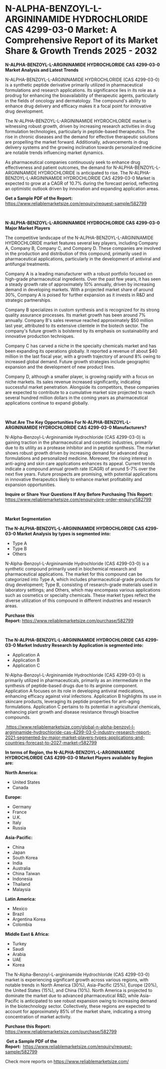 <p><h1>N-ALPHA-BENZOYL-L-ARGININAMIDE HYDROCHLORIDE CAS 4299-03-0 Market: A Comprehensive Report of its Market Share & Growth Trends 2025 - 2032</h1></p><p><strong>N-ALPHA-BENZOYL-L-ARGININAMIDE HYDROCHLORIDE CAS 4299-03-0 Market Analysis and Latest Trends</strong></p>
<p><p>N-ALPHA-BENZOYL-L-ARGININAMIDE HYDROCHLORIDE (CAS 4299-03-0) is a synthetic peptide derivative primarily utilized in pharmaceutical formulations and research applications. Its significance lies in its role as a prodrug for enhancing the bioavailability of therapeutic agents, particularly in the fields of oncology and dermatology. The compound's ability to enhance drug delivery and efficacy makes it a focal point for innovative drug development.</p><p>The N-ALPHA-BENZOYL-L-ARGININAMIDE HYDROCHLORIDE market is witnessing robust growth, driven by increasing research activities in drug formulation technologies, particularly in peptide-based therapeutics. The rise in chronic diseases and the demand for effective therapeutic solutions are propelling the market forward. Additionally, advancements in drug delivery systems and the growing inclination towards personalized medicine are notable trends influencing market dynamics.</p><p>As pharmaceutical companies continuously seek to enhance drug effectiveness and patient outcomes, the demand for N-ALPHA-BENZOYL-L-ARGININAMIDE HYDROCHLORIDE is anticipated to rise. The N-ALPHA-BENZOYL-L-ARGININAMIDE HYDROCHLORIDE CAS 4299-03-0 Market is expected to grow at a CAGR of 10.7% during the forecast period, reflecting an optimistic outlook driven by innovation and expanding application areas.</p></p>
<p><strong>Get a Sample PDF of the Report:&nbsp;</strong> <a href="https://www.reliablemarketsize.com/enquiry/request-sample/582799?utm_campaign=2520&utm_medium=2&utm_source=Github&utm_content=ia&utm_term=23032025&utm_id=n-alpha-benzoyl-l-argininamide-hydrochloride-cas-4299-03-0">https://www.reliablemarketsize.com/enquiry/request-sample/582799</a></p>
<p>&nbsp;</p>
<p><strong>N-ALPHA-BENZOYL-L-ARGININAMIDE HYDROCHLORIDE CAS 4299-03-0 Major Market Players</strong></p>
<p><p>The competitive landscape of the N-ALPHA-BENZOYL-L-ARGININAMIDE HYDROCHLORIDE market features several key players, including Company A, Company B, Company C, and Company D. These companies are involved in the production and distribution of this compound, primarily used in pharmaceutical applications, particularly in the development of antiviral and antifungal treatments.</p><p>Company A is a leading manufacturer with a robust portfolio focused on high-grade pharmaceutical ingredients. Over the past few years, it has seen a steady growth rate of approximately 10% annually, driven by increasing demand in developing markets. With a projected market share of around 30%, Company A is poised for further expansion as it invests in R&D and strategic partnerships.</p><p>Company B specializes in custom synthesis and is recognized for its strong quality assurance processes. Its market growth has been around 7% annually. Company B's sales revenue reached approximately $50 million last year, attributed to its extensive clientele in the biotech sector. The company's future growth is bolstered by its emphasis on sustainability and innovative production techniques.</p><p>Company C has carved a niche in the specialty chemicals market and has been expanding its operations globally. It reported a revenue of about $40 million in the last fiscal year, with a growth trajectory of around 8% owing to increased global demand. Future growth strategies include geographic expansion and the development of new product lines.</p><p>Company D, although a smaller player, is growing rapidly with a focus on niche markets. Its sales revenue increased significantly, indicating successful market penetration. Alongside its competitors, these companies are expected to contribute to a cumulative market size projected to reach several hundred million dollars in the coming years as pharmaceutical applications continue to expand globally.</p></p>
<p>&nbsp;</p>
<p><strong>What Are The Key Opportunities For N-ALPHA-BENZOYL-L-ARGININAMIDE HYDROCHLORIDE CAS 4299-03-0 Manufacturers?</strong></p>
<p><p>N-Alpha-Benzoyl-L-Argininamide Hydrochloride (CAS 4299-03-0) is gaining traction in the pharmaceutical and cosmetic industries, primarily due to its utility as a protease inhibitor and in peptide synthesis. The market shows robust growth driven by increasing demand for advanced drug formulations and personalized medicine. Moreover, the rising interest in anti-aging and skin care applications enhances its appeal. Current trends indicate a compound annual growth rate (CAGR) of around 5-7% over the next five years. Future prospects are promising, with potential applications in innovative therapeutics likely to enhance market profitability and expansion opportunities.</p></p>
<p><strong>Inquire or Share Your Questions If Any Before Purchasing This Report:</strong> <a href="https://www.reliablemarketsize.com/enquiry/pre-order-enquiry/582799?utm_campaign=2520&utm_medium=2&utm_source=Github&utm_content=ia&utm_term=23032025&utm_id=n-alpha-benzoyl-l-argininamide-hydrochloride-cas-4299-03-0">https://www.reliablemarketsize.com/enquiry/pre-order-enquiry/582799</a></p>
<p>&nbsp;</p>
<p><strong>Market Segmentation</strong></p>
<p><strong>The N-ALPHA-BENZOYL-L-ARGININAMIDE HYDROCHLORIDE CAS 4299-03-0 Market Analysis by types is segmented into:</strong></p>
<p><ul><li>Type A</li><li>Type B</li><li>Others</li></ul></p>
<p><p>N-Alpha-Benzoyl-L-Argininamide Hydrochloride (CAS 4299-03-0) is a synthetic compound primarily used in biochemical research and pharmaceutical applications. The market for this compound can be categorized into Type A, which includes pharmaceutical-grade products for drug development; Type B, consisting of research-grade materials used in laboratory settings; and Others, which may encompass various applications such as cosmetics or specialty chemicals. These market types reflect the diverse utilization of this compound in different industries and research areas.</p></p>
<p><strong>Purchase this Report:&nbsp;</strong><a href="https://www.reliablemarketsize.com/purchase/582799?utm_campaign=2520&utm_medium=2&utm_source=Github&utm_content=ia&utm_term=23032025&utm_id=n-alpha-benzoyl-l-argininamide-hydrochloride-cas-4299-03-0">https://www.reliablemarketsize.com/purchase/582799</a></p>
<p>&nbsp;</p>
<p><strong>The N-ALPHA-BENZOYL-L-ARGININAMIDE HYDROCHLORIDE CAS 4299-03-0 Market Industry Research by Application is segmented into:</strong></p>
<p><ul><li>Application A</li><li>Application B</li><li>Application C</li></ul></p>
<p><p>N-Alpha-Benzoyl-L-Argininamide Hydrochloride (CAS 4299-03-0) is primarily utilized in pharmaceuticals, primarily as an intermediate in the synthesis of peptide-based drugs due to its arginine component. Application A focuses on its role in developing antiviral medications, enhancing efficacy against viral infections. Application B highlights its use in skincare products, leveraging its peptide properties for anti-aging formulations. Application C pertains to its potential in agricultural chemicals, enhancing plant growth and disease resistance through bioactive compounds.</p></p>
<p><a href="https://www.reliablemarketsize.com/global-n-alpha-benzoyl-l-argininamide-hydrochloride-cas-4299-03-0-industry-research-report-2021-segmented-by-major-market-players-types-applications-and-countries-forecast-to-2027-market-r582799?utm_campaign=2520&utm_medium=2&utm_source=Github&utm_content=ia&utm_term=23032025&utm_id=n-alpha-benzoyl-l-argininamide-hydrochloride-cas-4299-03-0">&nbsp;https://www.reliablemarketsize.com/global-n-alpha-benzoyl-l-argininamide-hydrochloride-cas-4299-03-0-industry-research-report-2021-segmented-by-major-market-players-types-applications-and-countries-forecast-to-2027-market-r582799</a></p>
<p><strong>In terms of Region, the N-ALPHA-BENZOYL-L-ARGININAMIDE HYDROCHLORIDE CAS 4299-03-0 Market Players available by Region are:</strong></p>
<p>
    <p> <strong> North America: </strong>
        <ul>
            <li>United States</li>
            <li>Canada</li>
        </ul>
        </p> 
    <p> <strong> Europe: </strong>
        <ul>
            <li>Germany</li>
            <li>France</li>
            <li>U.K.</li>
            <li>Italy</li>
            <li>Russia</li>
        </ul>
        </p> 
    <p> <strong> Asia-Pacific: </strong>
        <ul>
            <li>China</li>
            <li>Japan</li>
            <li>South Korea</li>
            <li>India</li>
            <li>Australia</li>
            <li>China Taiwan</li>
            <li>Indonesia</li>
            <li>Thailand</li>
            <li>Malaysia</li>
        </ul>
        </p> 
    <p> <strong> Latin America: </strong>
        <ul>
            <li>Mexico</li>
            <li>Brazil</li>
            <li>Argentina Korea</li>
            <li>Colombia</li>
        </ul>
        </p> 
    <p> <strong> Middle East & Africa: </strong>
        <ul>
            <li>Turkey</li>
            <li>Saudi</li>
            <li>Arabia</li>
            <li>UAE</li>
            <li>Korea</li>
        </ul>
    </p>
    </p>
<p><p>The N-Alpha-Benzoyl-L-argininamide Hydrochloride (CAS 4299-03-0) market is experiencing significant growth across various regions, with notable trends in North America (30%), Asia-Pacific (25%), Europe (20%), the United States (15%), and China (10%). North America is projected to dominate the market due to advanced pharmaceutical R&D, while Asia-Pacific is anticipated to see robust expansion owing to increasing demand in the biotechnology sector. Collectively, these regions are expected to account for approximately 85% of the market share, indicating a strong concentration of market activity.</p></p>
<p><strong>Purchase this Report: </strong><a href="https://www.reliablemarketsize.com/purchase/582799?utm_campaign=2520&utm_medium=2&utm_source=Github&utm_content=ia&utm_term=23032025&utm_id=n-alpha-benzoyl-l-argininamide-hydrochloride-cas-4299-03-0">https://www.reliablemarketsize.com/purchase/582799</a></p>
<p>&nbsp;<strong>Get a Sample PDF of the Report:&nbsp;&nbsp;</strong><a href="https://www.reliablemarketsize.com/enquiry/request-sample/582799?utm_campaign=2520&utm_medium=2&utm_source=Github&utm_content=ia&utm_term=23032025&utm_id=n-alpha-benzoyl-l-argininamide-hydrochloride-cas-4299-03-0">https://www.reliablemarketsize.com/enquiry/request-sample/582799</a></p>
<p><strong></strong></p>
<p>Check more reports on <a href="https://www.reliablemarketsize.com/?utm_campaign=2520&utm_medium=2&utm_source=Github&utm_content=ia&utm_term=23032025&utm_id=n-alpha-benzoyl-l-argininamide-hydrochloride-cas-4299-03-0">https://www.reliablemarketsize.com/</a></p>